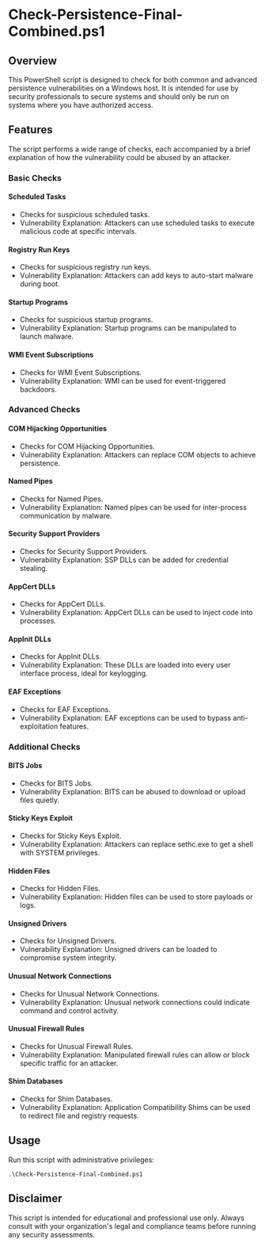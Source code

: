
# Check-Persistence-Final-Combined.ps1

## Overview
This PowerShell script is designed to check for both common and advanced persistence vulnerabilities on a Windows host. It is intended for use by security professionals to secure systems and should only be run on systems where you have authorized access.

## Features
The script performs a wide range of checks, each accompanied by a brief explanation of how the vulnerability could be abused by an attacker.

### Basic Checks

#### Scheduled Tasks
- Checks for suspicious scheduled tasks.
- Vulnerability Explanation: Attackers can use scheduled tasks to execute malicious code at specific intervals.

#### Registry Run Keys
- Checks for suspicious registry run keys.
- Vulnerability Explanation: Attackers can add keys to auto-start malware during boot.

#### Startup Programs
- Checks for suspicious startup programs.
- Vulnerability Explanation: Startup programs can be manipulated to launch malware.

#### WMI Event Subscriptions
- Checks for WMI Event Subscriptions.
- Vulnerability Explanation: WMI can be used for event-triggered backdoors.

### Advanced Checks

#### COM Hijacking Opportunities
- Checks for COM Hijacking Opportunities.
- Vulnerability Explanation: Attackers can replace COM objects to achieve persistence.

#### Named Pipes
- Checks for Named Pipes.
- Vulnerability Explanation: Named pipes can be used for inter-process communication by malware.

#### Security Support Providers
- Checks for Security Support Providers.
- Vulnerability Explanation: SSP DLLs can be added for credential stealing.

#### AppCert DLLs
- Checks for AppCert DLLs.
- Vulnerability Explanation: AppCert DLLs can be used to inject code into processes.

#### AppInit DLLs
- Checks for AppInit DLLs.
- Vulnerability Explanation: These DLLs are loaded into every user interface process, ideal for keylogging.

#### EAF Exceptions
- Checks for EAF Exceptions.
- Vulnerability Explanation: EAF exceptions can be used to bypass anti-exploitation features.

### Additional Checks

#### BITS Jobs
- Checks for BITS Jobs.
- Vulnerability Explanation: BITS can be abused to download or upload files quietly.

#### Sticky Keys Exploit
- Checks for Sticky Keys Exploit.
- Vulnerability Explanation: Attackers can replace sethc.exe to get a shell with SYSTEM privileges.

#### Hidden Files
- Checks for Hidden Files.
- Vulnerability Explanation: Hidden files can be used to store payloads or logs.

#### Unsigned Drivers
- Checks for Unsigned Drivers.
- Vulnerability Explanation: Unsigned drivers can be loaded to compromise system integrity.

#### Unusual Network Connections
- Checks for Unusual Network Connections.
- Vulnerability Explanation: Unusual network connections could indicate command and control activity.

#### Unusual Firewall Rules
- Checks for Unusual Firewall Rules.
- Vulnerability Explanation: Manipulated firewall rules can allow or block specific traffic for an attacker.

#### Shim Databases
- Checks for Shim Databases.
- Vulnerability Explanation: Application Compatibility Shims can be used to redirect file and registry requests.

## Usage
Run this script with administrative privileges:

```
.\Check-Persistence-Final-Combined.ps1
```

## Disclaimer
This script is intended for educational and professional use only. Always consult with your organization's legal and compliance teams before running any security assessments.
